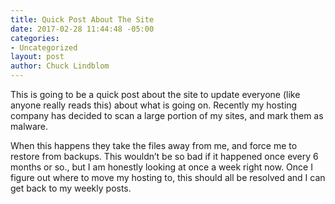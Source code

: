 ```yaml
---
title: Quick Post About The Site
date: 2017-02-28 11:44:48 -05:00
categories:
- Uncategorized
layout: post
author: Chuck Lindblom
---
```


This is going to be a quick post about the site to update everyone (like anyone really reads this) about what is going on. Recently my hosting company has decided to scan a large portion of my sites, and mark them as malware.

When this happens they take the files away from me, and force me to restore from backups. This wouldn&#8217;t be so bad if it happened once every 6 months or so., but I am honestly looking at once a week right now. Once I figure out where to move my hosting to, this should all be resolved and I can get back to my weekly posts.